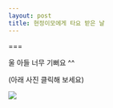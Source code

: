 ```yaml
---
layout: post
title: 현정이모에게 타요 받은 날 
---
```

===

울 아들 너무 기뻐요 ^^

(아래 사진 클릭해 보세요)

[![](https://dl.dropboxusercontent.com/u/9792864/K-002.jpg)](https://goo.gl/photos/2H2ggK68Bg47SgMD8)


